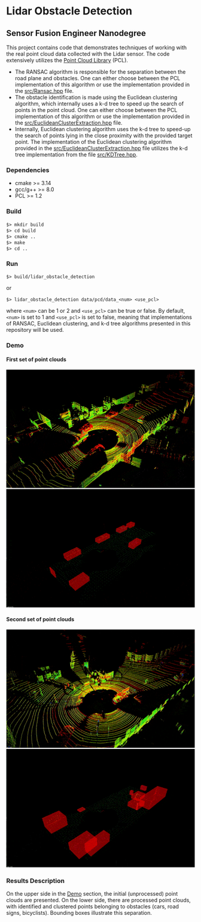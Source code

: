 # Lidar Obstacle Detection 
## Sensor Fusion Engineer Nanodegree

This project contains code that demonstrates techniques of working 
with the real point cloud data collected with the Lidar sensor. 
The code extensively utilizes the 
[Point Cloud Library](http://pointclouds.org/) (PCL).
- The RANSAC algorithm is responsible for the separation between 
the road plane and obstacles. One can either choose between 
the PCL implementation of this algorithm or use the implementation 
provided in the [src/Ransac.hpp](src/Ransac.hpp) file.
- The obstacle identification is made using the Euclidean clustering 
algorithm, which internally uses a k-d tree to speed up the search of 
points in the point cloud. One can either choose between 
the PCL implementation of this algorithm or use the implementation 
provided in the 
[src/EuclideanClusterExtraction.hpp](src/EuclideanClusterExtraction.hpp) 
file.
- Internally, Euclidean clustering algorithm uses the k-d tree to speed-up the
search of points lying in the close proximity with the provided target point. 
The implementation of the Euclidean clustering algorithm
provided in the 
[src/EuclideanClusterExtraction.hpp](src/EuclideanClusterExtraction.hpp) 
file utilizes the k-d tree implementation from the file 
[src/KDTree.hpp](src/KDTree.hpp).

### Dependencies
- cmake >= 3.14
- gcc/g++ >= 8.0
- PCL >= 1.2

### Build
```
$> mkdir build
$> cd build
$> cmake ..
$> make
$> cd ..
```

### Run
```
$> build/lidar_obstacle_detection
```
or
```
$> lidar_obstacle_detection data/pcd/data_<num> <use_pcl>
```
where `<num>` can be 1 or 2 and `<use_pcl>` can be true or false. 
By default, `<num>` is set to 1 and `<use_pcl>` is set to false, 
meaning that implementations of RANSAC, Euclidean clustering, 
and k-d tree algorithms presented in this repository will be used.

### Demo
#### First set of point clouds
![ANIMATION](demo_images/data_1_point_cloud.gif)
![ANIMATION](demo_images/data_1_processed.gif)

#### Second set of point clouds
![ANIMATION](demo_images/data_2_point_cloud.gif)
![ANIMATION](demo_images/data_2_processed.gif)

### Results Description
On the upper side in the [Demo](#demo) section, the initial (unprocessed)
point clouds are presented. On the lower side, there are processed point
clouds, with identified and clustered points belonging to obstacles 
(cars, road signs, bicyclists). Bounding boxes illustrate this separation.
